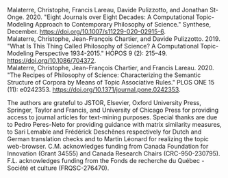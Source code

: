 Malaterre, Christophe, Francis Lareau, Davide Pulizzotto, and Jonathan St-Onge. 2020. "Eight Journals over Eight Decades: A Computational Topic-Modeling Approach to Contemporary Philosophy of Science." Synthese, December. https://doi.org/10.1007/s11229-020-02915-6.  
Malaterre, Christophe, Jean-François Chartier, and Davide Pulizzotto. 2019. "What Is This Thing Called Philosophy of Science? A Computational Topic-Modeling Perspective 1934-2015." HOPOS 9 (2): 215–49. https://doi.org/10.1086/704372.  
Malaterre, Christophe, Jean-François Chartier, and Francis Lareau. 2020. "The Recipes of Philosophy of Science: Characterizing the Semantic Structure of Corpora by Means of Topic Associative Rules." PLOS ONE 15 (11): e0242353. https://doi.org/10.1371/journal.pone.0242353.

The authors are grateful to JSTOR, Elsevier, Oxford University Press, Springer, Taylor and Francis, and University of Chicago Press for providing access to journal articles for text-mining purposes. Special thanks are due to Pedro Peres-Neto for providing guidance with matrix similarity measures, to Sari Lemable and Frédérick Deschênes respectively for Dutch and German translation checks and to Martin Léonard for realizing the topic web-browser. C.M. acknowledges funding from Canada Foundation for Innovation (Grant 34555) and Canada Research Chairs (CRC-950-230795). F.L. acknowledges funding from the Fonds de recherche du Québec - Société et culture (FRQSC-276470).
